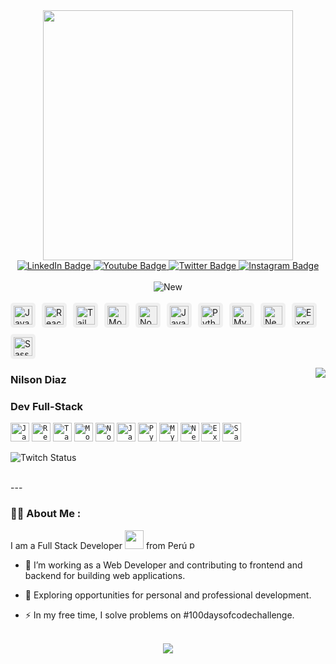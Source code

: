 
<div id="header" align="center">
    <img src="https://i0.wp.com/codingzap.com/wp-content/uploads/2022/12/modern_3d_illustration_of_young_man_programming_concept-ai.png?fit=2048%2C1368&ssl=1" width="400"/>
    <div id="badges" align="center">
      <a href="www.linkedin.com/in/spring-mirage">
        <img src="https://img.shields.io/badge/LinkedIn-black?style=for-the-badge&logo=linkedin&logoColor=blue" alt="LinkedIn Badge"/>
      </a>
      <a href="https://www.youtube.com/@springmirage">
        <img src="https://img.shields.io/badge/YouTube-black?style=for-the-badge&logo=youtube&logoColor=red" alt="Youtube Badge"/>
      </a>
      <a href="https://www.twitter.com/springmiragelol">
        <img src="https://img.shields.io/badge/Twitter-black?style=for-the-badge&logo=x&logoColor=white" alt="Twitter Badge"/>
      </a>
      <a href="https://www.instagram.com/wolfymirage/">
        <img src="https://img.shields.io/badge/Instagram-black?style=for-the-badge&logo=instagram&logoColor=pink" alt="Instagram Badge"/>
      </a>
    </div>
    <br/>
    <img src="https://komarev.com/ghpvc/?username=spring-mirage&style=flat-square&color=blue" alt="New"/>
    <br/>
    <br/>
</div>
<div style="display: flex; flex-wrap: wrap; gap: 10px;">
  <div style="background-color: #f0f0f0; padding: 5px; border-radius: 5px;">
    <img height="30" alt="JavaScript" src="https://img.icons8.com/color/48/javascript--v1.png">
  </div>
  <div style="background-color: #f0f0f0; padding: 5px; border-radius: 5px;">
    <img height="30" alt="React" src="https://img.icons8.com/office/40/react.png">
  </div>
  <div style="background-color: #f0f0f0; padding: 5px; border-radius: 5px;">
    <img height="30" alt="Tailwind" src="https://img.icons8.com/color/48/tailwindcss.png">
  </div>
  <div style="background-color: #f0f0f0; padding: 5px; border-radius: 5px;">
    <img height="30" alt="MongoDB" src="https://img.icons8.com/color/48/mongodb.png">
  </div>
  <div style="background-color: #f0f0f0; padding: 5px; border-radius: 5px;">
    <img height="30" alt="Nodejs" src="https://img.icons8.com/color/48/nodejs.png">
  </div>
  <div style="background-color: #f0f0f0; padding: 5px; border-radius: 5px;">
    <img height="30" alt="Java" src="https://img.icons8.com/color/48/java-coffee-cup-logo--v1.png">
  </div>
  <div style="background-color: #f0f0f0; padding: 5px; border-radius: 5px;">
    <img height="30" alt="Python" src="https://img.icons8.com/color/48/python--v1.png">
  </div>
  <div style="background-color: #f0f0f0; padding: 5px; border-radius: 5px;">
    <img height="30" alt="MySQL" src="https://img.icons8.com/external-those-icons-flat-those-icons/24/external-MySQL-programming-and-development-those-icons-flat-those-icons.png">
  </div>
  <div style="background-color: #f0f0f0; padding: 5px; border-radius: 5px;">
    <img height="30" alt="NestJs" src="https://img.icons8.com/color/48/nestjs.png">
  </div>
  <div style="background-color: #f0f0f0; padding: 5px; border-radius: 5px;">
    <img height="30" alt="Express" src="https://img.icons8.com/nolan/64/express-js.png">
  </div>
  <div style="background-color: #f0f0f0; padding: 5px; border-radius: 5px;">
    <img height="30" alt="Sass" src="https://img.icons8.com/color/48/sass.png">
  </div>
</div>

<a href="https://github.com/spring-mirage/github-readme-stats" ><img align="right" src="https://github-readme-stats.vercel.app/api/top-langs/?username=spring-mirage&layout=donut&theme=material-palenight&hide_border=true" /></a>

###   Nilson Diaz
###   Dev Full-Stack


 
 


<code><img height="30" alt="JavaScript" src="https://img.icons8.com/color/48/javascript--v1.png"></code>
<code><img height="30" alt="React" src="https://img.icons8.com/office/40/react.png"></code>
<code><img height="30" alt="Tailwind" src="https://img.icons8.com/color/48/tailwindcss.png"></code>
<code><img height="30" alt="MongoDB" src="https://img.icons8.com/color/48/mongodb.png"></code> 
<code><img height="30" alt="Nodejs" src="https://img.icons8.com/color/48/nodejs.png"></code> 
<code><img height="30" alt="Java" src="https://img.icons8.com/color/48/java-coffee-cup-logo--v1.png"></code> 
<code><img height="30" alt="Python" src="https://img.icons8.com/color/48/python--v1.png"></code> 
<code><img height="30" alt="MySQL" src="https://img.icons8.com/external-those-icons-flat-those-icons/24/external-MySQL-programming-and-development-those-icons-flat-those-icons.png"></code> 
<code><img height="30" alt="NestJs" src="https://img.icons8.com/color/48/nestjs.png"></code> 
<code><img height="30" alt="Express" src="https://img.icons8.com/nolan/64/express-js.png"></code> 
<code><img height="30" alt="Sass" src="https://img.icons8.com/color/48/sass.png"></code>






![Twitch Status](https://img.shields.io/twitch/status/springmiragelol)

<br/>
---

### :man_technologist: About Me :
I am a Full Stack Developer <img src="https://media.giphy.com/media/WUlplcMpOCEmTGBtBW/giphy.gif" width="30"> from Perú <img width="15" src="https://img.icons8.com/color/48/peru.png" alt="peru"/>
- :telescope: I’m working as a Web Developer and contributing to frontend and backend for building web applications.

- :seedling: Exploring opportunities for personal and professional development.

- :zap: In my free time, I solve problems on #100daysofcodechallenge.

<br/>

<div id="header" align="center">
    <picture>
      <source
        srcset="https://github-readme-stats.vercel.app/api?username=spring-mirage&show_icons=true&theme=dark"
        media="(prefers-color-scheme: dark)"
      />
      <source
        srcset="https://github-readme-stats.vercel.app/api?username=spring-mirage&show_icons=true"
        media="(prefers-color-scheme: light), (prefers-color-scheme: no-preference)"
      />
      <img src="https://github-readme-stats.vercel.app/api?username=spring-mirage&show_icons=true" />
    </picture>
</div>
